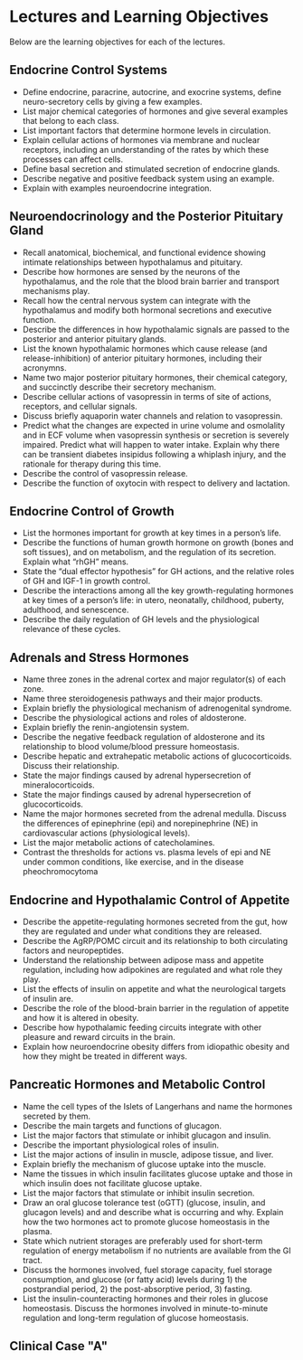 # Lectures and Learning Objectives

Below are the learning objectives for each of the lectures.

## Endocrine Control Systems

* Define endocrine, paracrine, autocrine, and exocrine systems, define neuro-secretory cells by giving a few examples.
* List major chemical categories of hormones and give several examples that belong to each class.
* List important factors that determine hormone levels in circulation.
* Explain cellular actions of hormones via membrane and nuclear receptors, including an understanding of the rates by which these processes can affect cells.
* Define basal secretion and stimulated secretion of endocrine glands.
* Describe negative and positive feedback system using an example.
* Explain with examples neuroendocrine integration.

## Neuroendocrinology and the Posterior Pituitary Gland

* Recall anatomical, biochemical, and functional evidence showing intimate relationships between hypothalamus and pituitary.
* Describe how hormones are sensed by the neurons of the hypothalamus, and the role that the blood brain barrier and transport mechanisms play.
* Recall how the central nervous system can integrate with the hypothalamus and modify both hormonal secretions and executive function.
* Describe the differences in how hypothalamic signals are passed to the posterior and anterior pituitary glands.
* List the known hypothalamic hormones which cause release (and release-inhibition) of anterior pituitary hormones, including their acronymns. 
* Name two major posterior pituitary hormones, their chemical category, and succinctly describe their secretory mechanism.
* Describe cellular actions of vasopressin in terms of site of actions, receptors, and cellular signals.
* Discuss briefly aquaporin water channels and relation to vasopressin. 
* Predict what the changes are expected in urine volume and osmolality and in ECF volume when vasopressin synthesis or secretion is severely impaired. Predict what will happen to water intake. Explain why there can be transient diabetes insipidus following a whiplash injury, and the rationale for therapy during this time. 
* Describe the control of vasopressin release.
* Describe the function of oxytocin with respect to delivery and lactation.

## Endocrine Control of Growth

* List the hormones important for growth at key times in a person’s life.
* Describe the functions of human growth hormone on growth (bones and soft tissues), and on metabolism, and the regulation of its secretion.  Explain what “rhGH” means.
* State the “dual effector hypothesis” for GH actions, and the relative roles of GH and IGF-1 in growth control. 
* Describe the interactions among all the key growth-regulating hormones at key times of a person’s life: in utero, neonatally, childhood, puberty, adulthood, and senescence.
* Describe the daily regulation of GH levels and the physiological relevance of these cycles.

## Adrenals and Stress Hormones

* Name three zones in the adrenal cortex and major regulator(s) of each zone.
* Name three steroidogenesis pathways and their major products.
* Explain briefly the physiological mechanism of adrenogenital syndrome.
* Describe the physiological actions and roles of aldosterone.
* Explain briefly the renin-angiotensin system.
* Describe the negative feedback regulation of aldosterone and its relationship to blood volume/blood pressure homeostasis.
* Describe hepatic and extrahepatic metabolic actions of glucocorticoids. Discuss their relationship.
* State the major findings caused by adrenal hypersecretion of mineralocorticoids.
* State the major findings caused by adrenal hypersecretion of glucocorticoids. 
* Name the major hormones secreted from the adrenal medulla. Discuss the differences of epinephrine (epi) and norepinephrine (NE) in cardiovascular actions (physiological levels). 
* List the major metabolic actions of catecholamines.
* Contrast the thresholds for actions vs. plasma levels of epi and NE under common conditions, like exercise, and in the disease pheochromocytoma

## Endocrine and Hypothalamic Control of Appetite

* Describe the appetite-regulating hormones secreted from the gut, how they are regulated and under what conditions they are released.
* Describe the AgRP/POMC circuit and its relationship to both circulating factors and neuropeptides.
* Understand the relationship between adipose mass and appetite regulation, including how adipokines are regulated and what role they play.
* List the effects of insulin on appetite and what the neurological targets of insulin are.
* Describe the role of the blood-brain barrier in the regulation of appetite and how it is altered in obesity.
* Describe how hypothalamic feeding circuits integrate with other pleasure and reward circuits in the brain.
* Explain how neuroendocrine obesity differs from idiopathic obesity and how they might be treated in different ways.

## Pancreatic Hormones and Metabolic Control

* Name the cell types of the Islets of Langerhans and name the hormones secreted by them.
* Describe the main targets and functions of glucagon.
* List the major factors that stimulate or inhibit glucagon and insulin.
* Describe the important physiological roles of insulin.
* List the major actions of insulin in muscle, adipose tissue, and liver.
* Explain briefly the mechanism of glucose uptake into the muscle.
* Name the tissues in which insulin facilitates glucose uptake and those in which insulin does not facilitate glucose uptake.
* List the major factors that stimulate or inhibit insulin secretion.
* Draw an oral glucose tolerance test (oGTT)  (glucose, insulin, and glucagon levels) and and describe what is occurring and why.  Explain how the two hormones act to promote glucose homeostasis in the plasma.
* State which nutrient storages are preferably used for short-term regulation of energy metabolism if no nutrients are available from the GI tract.
* Discuss the hormones involved, fuel storage capacity, fuel storage consumption, and glucose (or fatty acid) levels during 1) the postprandial period, 2) the post-absorptive period, 3) fasting.
* List the insulin-counteracting hormones and their roles in glucose homeostasis. Discuss the hormones involved in minute-to-minute regulation and long-term regulation of glucose homeostasis.


## Clinical Case "A"
